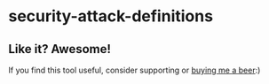# security-attack-definitions

## Like it? Awesome!
If you find this tool useful, consider supporting or [buying me a beer](https://www.paypal.me/garciparedes/2):)
